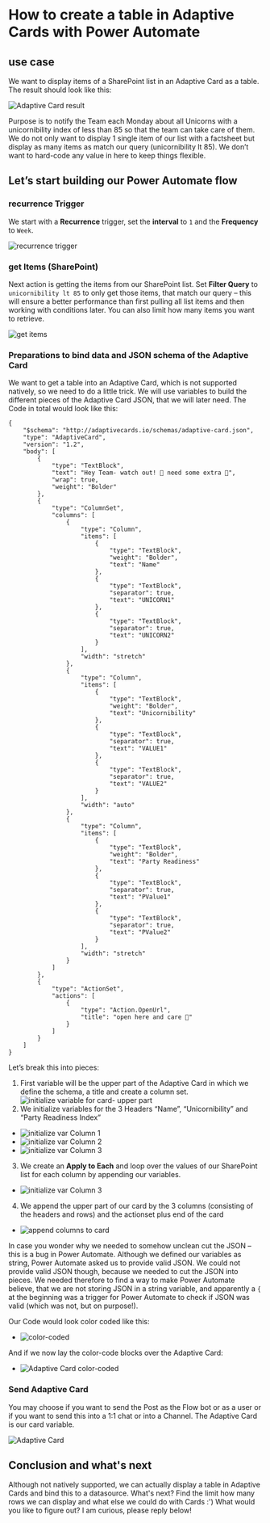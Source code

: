 # How to create a table in Adaptive Cards with Power Automate

## use case

We want to display items of a SharePoint list in an Adaptive Card as a table. The result should look like this: 

![Adaptive Card result](https://github.com/LuiseFreese/blog/blob/main/media/how-to-create-table-in-adaptive-cards/V2AdaptiveCard-Result.png) 

Purpose is to notify the Team each Monday about all Unicorns with a unicornibility index of less than 85 so that the team can take care of them. We do not only want to display 1 single item of our list with a factsheet but display as many items as match our query (unicornibility lt 85). We don’t want to hard-code any value in here to keep things flexible. 

## Let’s start building our Power Automate flow

### recurrence Trigger

We start with a **Recurrence** trigger, set the **interval** to `1` and the **Frequency** to `Week`. 

![recurrence trigger](https://github.com/LuiseFreese/blog/blob/main/media/how-to-create-table-in-adaptive-cards/recurrence.png)
 
### get Items (SharePoint)

Next action is getting the items from our SharePoint list. Set **Filter Query** to `unicornibility lt 85` to only get those items, that match our query – this will ensure a better performance than first pulling all list items and then working with conditions later. You can also limit how many items you want to retrieve. 

![get items](https://github.com/LuiseFreese/blog/blob/main/media/how-to-create-table-in-adaptive-cards/get-items.png)
 
### Preparations to bind data and JSON schema of the Adaptive Card

We want to get a table into an Adaptive Card, which is not supported natively, so we need to do a little trick. We will use variables to build the different pieces of the Adaptive Card JSON, that we will later need. 
The Code in total would look like this: 
 
```
{
    "$schema": "http://adaptivecards.io/schemas/adaptive-card.json",
    "type": "AdaptiveCard",
    "version": "1.2",
    "body": [
        {
            "type": "TextBlock",
            "text": "Hey Team- watch out! 🦄 need some extra 💖",
            "wrap": true,
            "weight": "Bolder"
        },
        {
            "type": "ColumnSet",
            "columns": [
                {
                    "type": "Column",
                    "items": [
                        {
                            "type": "TextBlock",
                            "weight": "Bolder",
                            "text": "Name"
                        },
                        {
                            "type": "TextBlock",
                            "separator": true,
                            "text": "UNICORN1"
                        },
                        {
                            "type": "TextBlock",
                            "separator": true,
                            "text": "UNICORN2"
                        }
                    ],
                    "width": "stretch"
                },
                {
                    "type": "Column",
                    "items": [
                        {
                            "type": "TextBlock",
                            "weight": "Bolder",
                            "text": "Unicornibility"
                        },
                        {
                            "type": "TextBlock",
                            "separator": true,
                            "text": "VALUE1"
                        },
                        {
                            "type": "TextBlock",
                            "separator": true,
                            "text": "VALUE2"
                        }
                    ],
                    "width": "auto"
                },
                {
                    "type": "Column",
                    "items": [
                        {
                            "type": "TextBlock",
                            "weight": "Bolder",
                            "text": "Party Readiness"
                        },
                        {
                            "type": "TextBlock",
                            "separator": true,
                            "text": "PValue1"
                        },
                        {
                            "type": "TextBlock",
                            "separator": true,
                            "text": "PValue2"
                        }
                    ],
                    "width": "stretch"
                }
            ]
        },
        {
            "type": "ActionSet",
            "actions": [
                {
                    "type": "Action.OpenUrl",
                    "title": "open here and care 💖"
                }
            ]
        }
    ]
}

```

Let’s break this into pieces: 

1. First variable will be the upper part of the Adaptive Card in which we define the schema, a title and create a column set. 
![initialize variable for card- upper part](https://github.com/LuiseFreese/blog/blob/main/media/how-to-create-table-in-adaptive-cards/varCard-initialize.png)
2. We initialize variables for the 3 Headers “Name”, “Unicornibility” and “Party Readiness Index”
* ![initialize var Column 1](https://github.com/LuiseFreese/blog/blob/main/media/how-to-create-table-in-adaptive-cards/varColumn1-initialize.png)
* ![initialize var Column 2](https://github.com/LuiseFreese/blog/blob/main/media/how-to-create-table-in-adaptive-cards/varColumn2-initialize.png)
* ![initialize var Column 3](https://github.com/LuiseFreese/blog/blob/main/media/how-to-create-table-in-adaptive-cards/varColumn3-initialize.png)
3. We create an **Apply to Each** and loop over the values of our SharePoint list for each column by appending our variables.
* ![initialize var Column 3](https://github.com/LuiseFreese/blog/blob/main/media/how-to-create-table-in-adaptive-cards/apply-to-each.png)
4. We append the upper part of our card by the 3 columns (consisting of the headers and rows) and the actionset plus end of the card
* ![append columns to card](https://github.com/LuiseFreese/blog/blob/main/media/how-to-create-table-in-adaptive-cards/append%20to%20Card.png)

In case you wonder why we needed to somehow unclean cut the JSON – this is a bug in Power Automate. Although we defined our variables as string, Power Automate asked us to provide valid JSON. We could not provide valid JSON though, because we needed to cut the JSON into pieces. We needed therefore to find a way to make Power Automate believe, that we are not storing JSON in a string variable, and apparently a `{` at the beginning was a trigger for Power Automate to check if JSON was valid (which was not, but on purpose!).

Our Code would look color coded like this: 
 
* ![color-coded](https://github.com/LuiseFreese/blog/blob/main/media/how-to-create-table-in-adaptive-cards/V2color-coded.png)

And if we now lay the color-code blocks over the Adaptive Card: 

* ![Adaptive Card color-coded](https://github.com/LuiseFreese/blog/blob/main/media/how-to-create-table-in-adaptive-cards/V2AdaptiveCard-result-color.png)
 
### Send Adaptive Card

You may choose if you want to send the Post as the Flow bot or as a user or if you want to send this into a 1:1 chat or into a Channel. The Adaptive Card is our card variable. 

![Adaptive Card](https://github.com/LuiseFreese/blog/blob/main/media/how-to-create-table-in-adaptive-cards/card.png)
 
## Conclusion and what's next
 
Although not natively supported, we can actually display a table in Adaptive Cards and bind this to a datasource. What's next? Find the limit how many rows we can display and what else we could do with Cards :') What would you like to figure out? I am curious, please reply below! 
 
 
 

